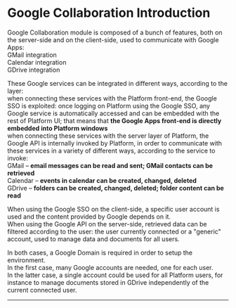 # Google Collaboration Introduction

Google Collaboration module is composed of a bunch of features, both on the server-side and on the client-side, used to communicate with Google Apps:  
GMail integration  
Calendar integration  
GDrive integration

These Google services can be integrated in different ways, according to the layer:  
when connecting these services with the Platform front-end, the Google SSO is exploited: once logging on Platform using the Google SSO, any Google service is automatically accessed and can be embedded with the rest of Platform UI; that means that  **the Google Apps front-end is directly embedded into Platform windows**   
when connecting these services with the server layer of Platform, the Google API is internally invoked by Platform, in order to communicate with these services in a variety of different ways, according to the service to invoke:  
GMail –  **email messages can be read and sent; GMail contacts can be retrieved**   
Calendar –  **events in calendar can be created, changed, deleted**   
GDrive –  **folders can be created, changed, deleted; folder content can be read**

When using the Google SSO on the client-side, a specific user account is used and the content provided by Google depends on it.  
When using the Google API on the server-side, retrieved data can be filtered according to the user: the user currently connected or a "generic" account, used to manage data and documents for all users.

In both cases, a Google Domain is required in order to setup the environment.  
In the first case, many Google accounts are needed, one for each user.  
In the latter case, a single account could be used for all Platform users, for instance to manage documents stored in GDrive independently of the current connected user.

---



